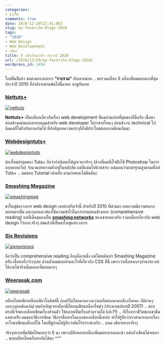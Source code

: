 ```yaml
---
categories:
- Life
comments: true
date: 2010-12-29T22:41:06Z
slug: my-favorite-blogs-2010
tags:
- "2010"
- Web Design
- Web Developement
- บล็อก
title: 5 บล็อกในดวงใจ ประจำปี 2010
url: /2010/12/29/my-favorite-blogs-2010/
wordpress_id: 1454
---
```


ใกล้สิ้นปีแล้ว ขอตามกระแสการ **“รวบรวม”** กับเขาหน่อย .. ขอรวมบล็อก 5 บล็อกที่ผมชอบมากที่สุด ประจำปี 2010 ที่กำลังจะผ่านพ้นไปนี้แหละ มาดูกันเลย


### [Nettuts+](http://net.tutsplus.com/)


[![nettuts](https://files.armno.in.th/uploads/2010/12/nettuts.png)](http://net.tutsplus.com/)

**Nettuts+** เป็นบล็อกเกี่ยวกับเรื่อง web development ที่ผมอ่านบ่อยที่สุดของปีนี้ครับ เนื้อหาค่อนข้างแน่นและครอบคลุมสำหรับ web developer ไม่ว่าสายไหนๆ ค่อนข้างจะ technical ไปนิดแต่ก็ไม่ถึงกับยากเกินไป ที่สำคัญบทความเก่าๆก็ยังมีประโยชน์เยอะเหมือนกันนะ


### [Webdesigntuts+](http://webdesign.tutsplus.com/)


[![webdesigntuts](https://files.armno.in.th/uploads/2010/12/webdesigntuts.png)](http://webdesign.tutsplus.com/)

น้องใหม่ล่าสุดของ Tuts+ ถือว่ากำเนิดมาได้ถูกเวลาจริงๆ (ช่วงที่ผมตั้งใจฝึกใช้ Photoshop ในการออกแบบเว็บ) จำนวนบทความยังอยู่ในหลักสิบ แต่ก็แน่นไปด้วยสาระ แน่นอนว่ามาตรฐานสูงตามสไตล์ Tuts+ .. ผมชอบ Tutorial เค้าครับ ตามง่ายและไม่มึนดีนะ


### [Smashing Magazine](http://www.smashingmagazine.com/)


[![smashingmag](https://files.armno.in.th/uploads/2010/12/smashingmag.png)](http://www.smashingmagazine.com/)

ขาใหญ่ของวงการ web design เลยล่ะครับเจ้านี้ สำหรับปี 2010 ที่ผ่านมา บทความมีความหลากหลายมากขึ้น และออกแนวต้องใช้ความเข้าใจในการอ่านค่อนข้างเยอะ (comprehensive reading) แต่ที่เด็ดสุดคงเป็น **[smashing networks](http://www.smashingmagazine.com/network-posts/)** ของเขาแหละครับ รวมบล็อกเกี่ยวกับ web design ไว้เยอะจริงๆ สมแล้วที่เป็นขาใหญ่แห่งวงการ


### [Six Revisions](http://sixrevisions.com/)


[![sixrevisions](https://files.armno.in.th/uploads/2010/12/sixrevisions.png)](http://sixrevisions.com/)

ถือว่าเป็น comprehensive reading อีกบล็อกหนึ่ง แต่ไม่หนักเท่า Smashing Magazine ครับ เนื้อหาก็กว้างๆเลย ส่วนตัวผมชอบอ่านอะไรที่เกี่ยวกับ CSS ที่นี่ เพราะว่าเนื้อหาเบาๆอ่านง่าย แต่ใช้งานได้จริงเนี่ยแหละที่ชอบมากๆ


### [Weerasak.com](http://weerasak.com/)


[![weerasak](https://files.armno.in.th/uploads/2010/12/weerasak.png)](http://weerasak.com/)

บล็อกไทยเพียงบล็อกเดียวในลิสต์นี้ _(แต่ก็ไม่ได้หมายความว่าผมไม่ค่อยตามบล็อกไทยนะ ก็มีอ่านๆเยอะอยู่เหมือนกัน)_ ผมบังเอิญเจอบล็อกนี้ก็ตอนเขียนบล็อกใหม่ๆ (ประมาณปลายปี 2007) .. ชอบตรงที่เจ้าของบล็อกเขียนเรื่องส่วนตัว ให้กลายเป็นเรื่องส่วนรวมได้ (เอ๊ะ?!) .. ก็เรื่องราวชีวิตของเขานั่นแหละครับ ผมชอบวิธีการเขียน วิธีการสื่อสารในแบบของบล็อกนี้เขาล่ะ ทำให้รู้สึกว่าเราสามารถเอาเรื่องอะไรมาเขียนบล็อกก็ได้ โดยที่ผู้อ่านไม่รู้สึกว่ามันไร้สาระน่ะครับ .. แหม อธิบายยากจริงๆ

จริงๆอยากเพิ่มลิมิตให้มากกว่า 5 นะ เพราะมีอีกหลายบล็อกที่ผมอยากจะแนะนำ แต่กลัวเขียนไม่จบเอา .. ชอบบล็อกไหนก็บอกกันได้นะ ^^”
